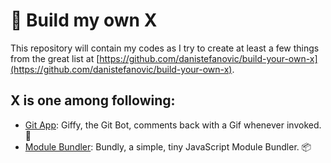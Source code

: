 # 🤞 Build my own X
This repository will contain my codes as I try to create at least a few things from the great list at [https://github.com/danistefanovic/build-your-own-x](https://github.com/danistefanovic/build-your-own-x).

## X is one among following:
- [Git App](./git-app): Giffy, the Git Bot, comments back with a Gif whenever invoked. 🧙
- [Module Bundler](./module-bundler): Bundly, a simple, tiny JavaScript Module Bundler. 📦